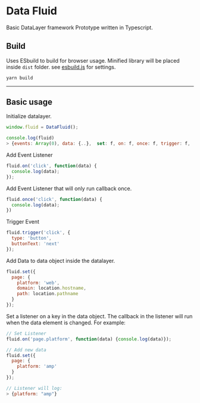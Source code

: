 # Data Fluid

Basic DataLayer framework Prototype written in Typescript.

## Build

Uses ESbuild to build for browser usage. Minified library will be placed inside `dist` folder. see [esbuild.js](esbuild.js) for settings.

```bash
yarn build
```

---

## Basic usage

Initialize datalayer.

```javascript
window.fluid = DataFluid();

console.log(fluid)
> {events: Array(0), data: {..},  set: f, on: f, once: f, trigger: f, ...}
```

Add Event Listener

```javascript
fluid.on('click', function(data) {
  console.log(data);
});
```

Add Event Listener that will only run callback once.

```javascript
fluid.once('click', function(data) {
  console.log(data);
})
```

Trigger Event

```javascript
fluid.trigger('click', {
  type: 'button',
  buttonText: 'next'
});
```

Add Data to data object inside the datalayer.

```javascript
fluid.set({
  page: {
    platform: 'web',
    domain: location.hostname,
    path: location.pathname
  }
});
```

Set a listener on a key in the data object. The callback in the listener will run when the data element is changed. For example:

```javascript
// Set Listener
fluid.on('page.platform', function(data) {console.log(data)});

// Add new data
fluid.set({
  page: {
    platform: 'amp'
  }
});

// Listener will log:
> {platform: "amp"}
```

